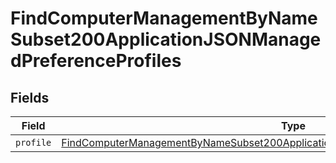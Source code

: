 # FindComputerManagementByNameSubset200ApplicationJSONManagedPreferenceProfiles


## Fields

| Field                                                                                                                                                                                                   | Type                                                                                                                                                                                                    | Required                                                                                                                                                                                                | Description                                                                                                                                                                                             |
| ------------------------------------------------------------------------------------------------------------------------------------------------------------------------------------------------------- | ------------------------------------------------------------------------------------------------------------------------------------------------------------------------------------------------------- | ------------------------------------------------------------------------------------------------------------------------------------------------------------------------------------------------------- | ------------------------------------------------------------------------------------------------------------------------------------------------------------------------------------------------------- |
| `profile`                                                                                                                                                                                               | [FindComputerManagementByNameSubset200ApplicationJSONManagedPreferenceProfilesProfile](../../models/operations/findcomputermanagementbynamesubset200applicationjsonmanagedpreferenceprofilesprofile.md) | :heavy_minus_sign:                                                                                                                                                                                      | N/A                                                                                                                                                                                                     |